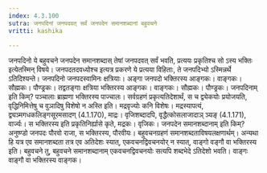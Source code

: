 ```yaml
---
index: 4.3.100
sutra: जनपदिनां जनपदवत् सर्वं जनपदेन समानशब्दानां बहुवचने
vritti: kashika

---
```

जनपदिनो ये बहुवचने जनपदेन समानशब्दास् तेषां जनपदवत् सर्वं भवति, प्रत्ययः प्रकृतिश्च सो ऽस्य भक्तिः इत्येतस्मिन् विषये। जनपदतदवध्योश्च इत्यत्र प्रकरणे ये प्रत्यया विहिताः, ते जनपदिभ्यो ऽस्मिन्नर्थे ऽतिदिश्यन्ते। जनपदिनो जनपदस्वामिनः क्षत्रियाः। अङ्गा जनपदो भक्तिरस्य आङ्गकः। वाङ्गकः। सौह्मकः। पौण्ड्रकः। तद्वतङ्गाः क्षत्रिया भक्तिरस्य आङ्गकः। वाङ्गकः। सौह्मकः। पौण्ड्रकः। जनपदिनाम् इति किम्? पञ्चालाः ब्राह्मणा भक्तिरस्य पाज्चालः। सर्वग्रहणं प्रकृत्यतिदेशार्थं, स च द्व्येकयोः प्रयोजयति, वृद्धिनिमित्तेषु च वुञादिषु विशेषो न अस्ति इति। मद्रवृज्योः कनि विशेषः। मद्रस्यापत्यं, द्व्यञ्मगधकलिङ्गसूरमसादण् (4.1.170), माद्रः। वृजिशब्दादपि, वृद्धैत्कोसलाजादाञ् ञ्यङ् (4.1.171), वार्ज्यः। स भक्तिरस्य इति प्रकृतिनिर्ह्यासे कृते, मद्रकः। वृजिकः। जनपदेन समानशब्दानाम् इति किम्? अनुष्ण्डो जनपदः पौरवो राजा, स भक्तिरस्य, पौरवीयः। बहुवचनग्रहणं समानशब्दताविषयलक्षणार्थम्। अन्यथा हि यत्र एव समानशब्दता तत्र एव अतिदेशः स्यात्, एकवचनद्विवचनयोर् न स्यात्, वाङ्गो वङ्गौ वा भक्तिरस्य इति। बहुवचने तु, बहुवचने समानशब्दानाम् एकवचनद्विवचनयोः सत्यपि शब्दभेदे ऽतिदेशो भवति। वाङ्गः वाङ्गौ वा भक्तिरस्य वाङ्गक।